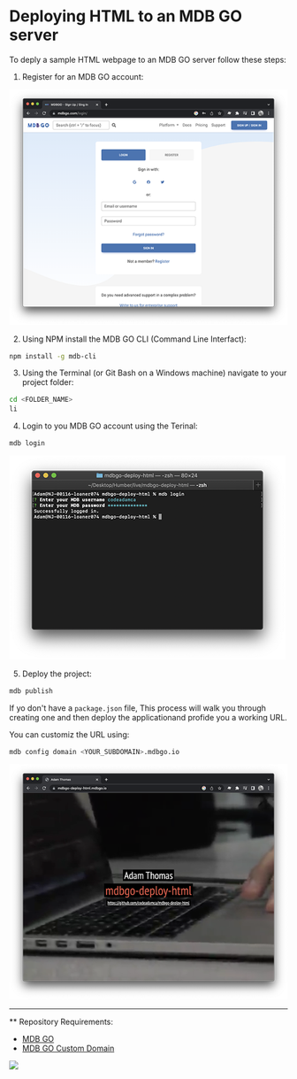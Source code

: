 # Deploying HTML to an MDB GO server

To deply a sample HTML webpage to an MDB GO server follow these steps:

1. Register for an MDB GO account:

  ![MDB GO Register](https://raw.githubusercontent.com/codeadamca/mdbgo-deploy-html/main/_readme/screenshot-mdbgo-register.png)

2. Using NPM install the MDB GO CLI (Command Line Interfact):

  ```sh
  npm install -g mdb-cli
  ```

3. Using the Terminal (or Git Bash on a Windows machine) navigate to your project folder:

  ```sh
  cd <FOLDER_NAME>
  li
  ```
  
4. Login to you MDB GO account using the Terinal:

  ```sh
  mdb login
  ``` 

  ![MDB GO Login](https://raw.githubusercontent.com/codeadamca/mdbgo-deploy-html/main/_readme/screenshot-login.png)
  

5. Deploy the project:

  ```sh
  mdb publish
  ```
  
  If yo don't have a `package.json` file, This process will walk you through creating one and then deploy the applicationand profide you a working URL. 
  
  You can customiz the URL using:
  
  ```sh
  mdb config domain <YOUR_SUBDOMAIN>.mdbgo.io
  ```
  
  ![Deployed](https://raw.githubusercontent.com/codeadamca/mdbgo-deploy-html/main/_readme/screenshot-deployed.png)
  
***

** Repository Requirements:

* [MDB GO](https://mdbgo.com/)
* [MDB GO Custom Domain](https://mdbgo.com/docs/custom-domains/mdbgo-subdomains/)

<a href="https://codeadam.ca">
<img src="https://codeadam.ca/images/code-block.png" width="100">
</a>
